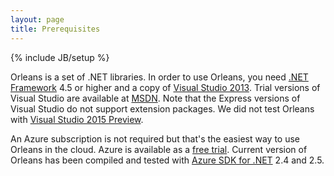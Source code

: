 ```yaml
---
layout: page
title: Prerequisites
---
```

{% include JB/setup %}

Orleans is a set of .NET libraries. In order to use Orleans, you need [.NET Framework](http://www.microsoft.com/net) 4.5 or higher and a copy of [Visual Studio 2013](http://msdn.microsoft.com/en-us/library/dd831853.aspx). Trial versions of Visual Studio are available at [MSDN](http://msdn.microsoft.com/en-us/dn369242#fbid=S8c2-uibvsG). Note that the Express versions of Visual Studio do not support extension packages. We did not test Orleans with [Visual Studio 2015 Preview](http://www.visualstudio.com/en-us/news/vs2015-preview-vs.aspx).

An Azure subscription is not required but that's the easiest way to use Orleans in the cloud. Azure is available as a [free trial](http://www.windowsazure.com/en-us/pricing/free-trial/). Current version of Orleans has been compiled and tested with [Azure SDK for .NET](http://azure.microsoft.com/en-us/downloads/) 2.4 and 2.5. 


